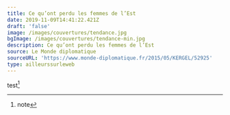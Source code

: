 ```yaml
---
title: Ce qu’ont perdu les femmes de l’Est
date: 2019-11-09T14:41:22.421Z
draft: 'false'
image: /images/couvertures/tendance.jpg
bgImage: /images/couvertures/tendance-min.jpg
description: Ce qu’ont perdu les femmes de l’Est
source: Le Monde diplomatique
sourceURL: 'https://www.monde-diplomatique.fr/2015/05/KERGEL/52925'
type: ailleurssurleweb
---
```

test[^1]


[^1]: note

